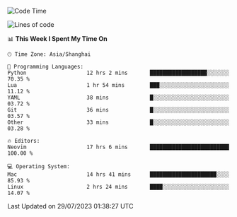 <!--START_SECTION:waka-->
![Code Time](http://img.shields.io/badge/Code%20Time-1%2C470%20hrs%203%20mins-blue)

![Lines of code](https://img.shields.io/badge/From%20Hello%20World%20I%27ve%20Written-272.0%20thousand%20lines%20of%20code-blue)

📊 **This Week I Spent My Time On** 

```text
🕑︎ Time Zone: Asia/Shanghai

💬 Programming Languages: 
Python                   12 hrs 2 mins       ██████████████████░░░░░░░   70.35 % 
Lua                      1 hr 54 mins        ███░░░░░░░░░░░░░░░░░░░░░░   11.12 % 
YAML                     38 mins             █░░░░░░░░░░░░░░░░░░░░░░░░   03.72 % 
Git                      36 mins             █░░░░░░░░░░░░░░░░░░░░░░░░   03.57 % 
Other                    33 mins             █░░░░░░░░░░░░░░░░░░░░░░░░   03.28 % 

🔥 Editors: 
Neovim                   17 hrs 6 mins       █████████████████████████   100.00 % 

💻 Operating System: 
Mac                      14 hrs 41 mins      █████████████████████░░░░   85.93 % 
Linux                    2 hrs 24 mins       ████░░░░░░░░░░░░░░░░░░░░░   14.07 % 
```


 Last Updated on 29/07/2023 01:38:27 UTC
<!--END_SECTION:waka-->
